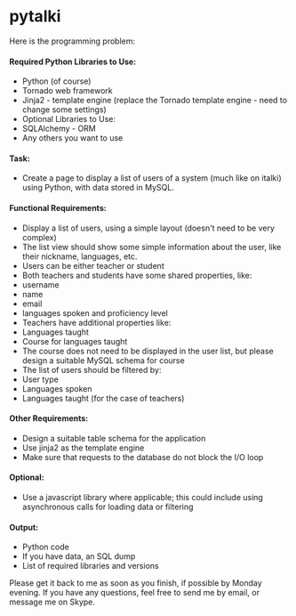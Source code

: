# pytalki

Here is the programming problem:

#### Required Python Libraries to Use:
* Python (of course)
* Tornado web framework
* Jinja2 - template engine (replace the Tornado template engine - need to change some settings)
* Optional Libraries to Use:
* SQLAlchemy - ORM
* Any others you want to use

#### Task:
* Create a page to display a list of users of a system (much like on italki) using Python, with data stored in MySQL.

#### Functional Requirements:
* Display a list of users, using a simple layout (doesn't need to be very complex)
 * The list view should show some simple information about the user, like their nickname, languages, etc.
* Users can be either teacher or student
* Both teachers and students have some shared properties, like:
 * username
 * name
 * email
* languages spoken and proficiency level
* Teachers have additional properties like:
 * Languages taught
 * Course for languages taught
  * The course does not need to be displayed in the user list, but please design a suitable MySQL schema for course
* The list of users should be filtered by:
 * User type
 * Languages spoken
 * Languages taught (for the case of teachers)
 
#### Other Requirements:
* Design a suitable table schema for the application
* Use jinja2 as the template engine
* Make sure that requests to the database do not block the I/O loop

#### Optional:
* Use a javascript library where applicable; this could include using asynchronous calls for loading data or filtering

#### Output:
* Python code
* If you have data, an SQL dump
* List of required libraries and versions

Please get it back to me as soon as you finish, if possible by Monday evening. If you have any questions, feel free to send me by email, or message me on Skype.
